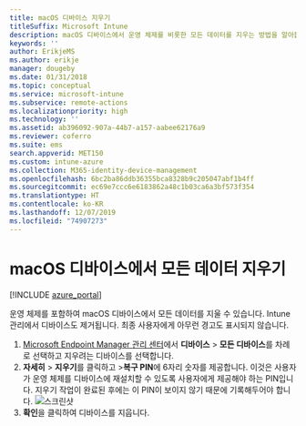 ```yaml
---
title: macOS 디바이스 지우기
titleSuffix: Microsoft Intune
description: macOS 디바이스에서 운영 체제를 비롯한 모든 데이터를 지우는 방법을 알아봅니다.
keywords: ''
author: ErikjeMS
ms.author: erikje
manager: dougeby
ms.date: 01/31/2018
ms.topic: conceptual
ms.service: microsoft-intune
ms.subservice: remote-actions
ms.localizationpriority: high
ms.technology: ''
ms.assetid: ab396092-907a-44b7-a157-aabee62176a9
ms.reviewer: coferro
ms.suite: ems
search.appverid: MET150
ms.custom: intune-azure
ms.collection: M365-identity-device-management
ms.openlocfilehash: 6bc2ba86ddb36355bca8328b9c205047abf1b4ff
ms.sourcegitcommit: ec69e7ccc6e6183862a48c1b03ca6a3bf573f354
ms.translationtype: HT
ms.contentlocale: ko-KR
ms.lasthandoff: 12/07/2019
ms.locfileid: "74907273"
---
```

# <a name="erase-all-data-from-a-macos-device"></a>macOS 디바이스에서 모든 데이터 지우기

[!INCLUDE [azure_portal](../includes/azure_portal.md)]

운영 체제를 포함하여 macOS 디바이스에서 모든 데이터를 지울 수 있습니다. Intune 관리에서 디바이스도 제거됩니다. 최종 사용자에게 아무런 경고도 표시되지 않습니다.

1. [Microsoft Endpoint Manager 관리 센터](https://go.microsoft.com/fwlink/?linkid=2109431)에서 **디바이스** > **모든 디바이스**를 차례로 선택하고 지우려는 디바이스를 선택합니다.
2. **자세히** > **지우기**를 클릭하고 >**복구 PIN**에 6자리 숫자를 제공합니다. 이것은 사용자가 운영 체제를 디바이스에 재설치할 수 있도록 사용자에게 제공해야 하는 PIN입니다. 지우기 작업이 완료된 후에는 이 PIN이 보이지 않기 때문에 기록해두어야 합니다.
![스크린샷](./media/device-erase/providepin.png)
3. **확인**을 클릭하여 디바이스를 지웁니다.
